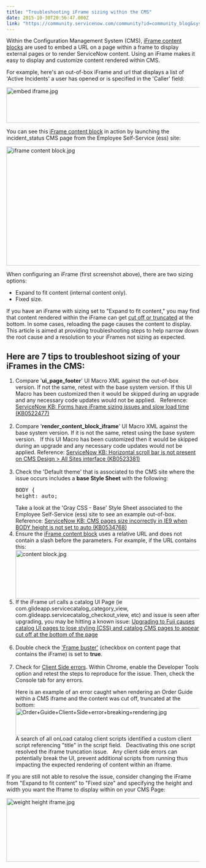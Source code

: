 ```yaml
---
title: "Troubleshooting iFrame sizing within the CMS"
date: 2015-10-30T20:56:47.000Z
link: "https://community.servicenow.com/community?id=community_blog&sys_id=ba5c2aa1dbd0dbc01dcaf3231f961942"
---
```

<p>Within the Configuration Management System (CMS), <a title="ki.servicenow.com/index.php?title=Using_Content_Blocks#iFrames" href="http://wiki.servicenow.com/index.php?title=Using_Content_Blocks#iFrames">iFrame content blocks</a> are used to embed a URL on a page within a frame to display external pages or to render ServiceNow content. Using an iFrame makes it easy to display and customize content rendered within CMS.</p><p></p><p>For example, here's an out-of-box iFrame and url that displays a list of 'Active Incidents' a user has opened or is specified in the 'Caller' field:</p><p><img   alt="embed iframe.jpg" class="image-5 jive-image" src="ea033c82db589304b322f4621f961918.iix" style="width: 620px; height: 93px; display: block; margin-left: auto; margin-right: auto;"/></p><p></p><p>You can see this <a title="ki.servicenow.com/index.php?title=Using_Content_Blocks#iFrames" href="http://wiki.servicenow.com/index.php?title=Using_Content_Blocks#iFrames">iFrame content block</a> in action by launching the incident_status CMS page from the Employee Self-Service (ess) site:</p><p><img   alt="iframe content block.jpg" class="image-10 jive-image" src="4fb099cedb94130468c1fb651f96190f.iix" style="width: 620px; height: 311px; float: none; display: block; margin-left: auto; margin-right: auto;"/></p><p>When configuring an iFrame (first screenshot above), there are two sizing options:</p><ul><li>Expand to fit content (internal content only).</li><li>Fixed size.</li></ul><p></p><p>If you have an iFrame with sizing set to "Expand to fit content," you may find that content rendered within the iFrame can get <a title="" _jive_internal="true" href="/community?id=community_question&sys_id=678987a5db5cdbc01dcaf3231f96195d">cut off or truncated</a> at the bottom. In some cases, reloading the page causes the content to display. This article is aimed at providing troubleshooting steps to help narrow down the root cause and a resolution to your iFrames not sizing as expected.</p><p></p><h2>Here are 7 tips to troubleshoot sizing of your iFrames in the CMS:</h2><ol><li>Compare '<strong>ui_page_footer</strong>' UI Macro XML against the out-of-box version. If not the same, retest with the base system version. If this UI Macro has been customized then it would be skipped during an upgrade and any necessary code updates would not be applied.   Reference: <a href="https://hi.service-now.com/kb_view.do?sysparm_article=KB0522477" title="https://hi.service-now.com/kb_view.do?sysparm_article=KB0522477">ServiceNow KB: Forms have iFrame sizing issues and slow load time (KB0522477)</a><br/><br/></li><li>Compare '<strong>render_content_block_iframe</strong>' UI Macro XML against the base system version. If it is not the same, retest using the base system version.   If this UI Macro has been customized then it would be skipped during an upgrade and any necessary code updates would not be applied. Reference: <a href="https://hi.service-now.com/kb_view.do?sysparm_article=KB0523381" title="https://hi.service-now.com/kb_view.do?sysparm_article=KB0523381">ServiceNow KB: Horizontal scroll bar is not present on CMS Design &gt; All Sites interface (KB0523381)</a><br/><br/></li><li>Check the 'Default theme' that is associated to the CMS site where the issue occurs includes a <strong>base Style Sheet</strong> with the following:<br/><pre __default_attr="plain" __jive_macro_name="code" class="jive_macro_code jive_text_macro _jivemacro_uid_14461535917765746" data-renderedposition="926.73291015625_37.99715805053711_1162_31" jivemacro_uid="_14461535917765746">BODY {<br/>height: auto;</pre>Take a look at the 'Gray CSS - Base' Style Sheet associated to the Employee Self-Service (ess) site to see an example out-of-box.   Reference: <a href="https://hi.service-now.com/kb_view.do?sysparm_article=KB0534768" title="https://hi.service-now.com/kb_view.do?sysparm_article=KB0534768">ServiceNow KB: CMS pages size incorrectly in IE9 when BODY height is not set to auto (KB0534768)<br/></a></li><li>Ensure the <a title="ki.servicenow.com/index.php?title=Using_Content_Blocks#iFrames" href="http://wiki.servicenow.com/index.php?title=Using_Content_Blocks#iFrames">iFrame content block</a> uses a relative URL and does not contain a slash before the parameters. For example, if the URL contains this:<br/><img   alt="content block.jpg" class="image-6 jive-image" src="926f04c2dbdc1344e9737a9e0f961935.iix" style="width: 620px; height: 127px; display: block; margin-left: auto; margin-right: auto;"/></li><li>If the iFrame url calls a catalog UI Page (ie com.glideapp.servicecatalog_category_view, com.glideapp.servicecatalog_checkout_view, etc) and issue is seen after upgrading, you may be hitting a known issue: <a title="i.service-now.com/kb_view_customer.do?sysparm_article=KB0547024" href="https://hi.service-now.com/kb_view_customer.do?sysparm_article=KB0547024">Upgrading to Fuji causes catalog UI pages to lose styling (CSS) and catalog CMS pages to appear cut off at the bottom of the page</a><br/><br/></li><li>Double check the <a title="ki.servicenow.com/index.php?title=Creating_a_Content_Page#Creating_a_Content_Page" href="http://wiki.servicenow.com/index.php?title=Creating_a_Content_Page#Creating_a_Content_Page">'Frame buster'</a> (checkbox on content page that contains the iFrame) is set to <strong>true</strong>.<br/><br/></li><li>Check for <a title="" _jive_internal="true" href="/community/service-automation-platform/scripting/blog/2015/02/11/debugging-client-side-errors">Client Side errors</a>. Within Chrome, enable the Developer Tools option and retest the steps to reproduce for the issue. Then, check the Console tab for any errors.<p>Here is an example of an error caught when rendering an Order Guide within a CMS iframe and the content was cut off, truncated at the bottom:<br/><img   alt="Order+Guide+Client+Side+error+breaking+rendering.jpg" class="image-7 jive-image" src="e32ca3f5db9893049c9ffb651f96198f.iix" style="width: 620px; height: 71px; display: block; margin-left: auto; margin-right: auto;"/>A search of all onLoad catalog client scripts identified a custom client script referencing "title" in the script field.   Deactivating this one script resolved the iframe truncation issue.   Any client side errors can potentially break the UI, prevent additional scripts from running thus impacting the expected rendering of content within an iframe.</p></li></ol><p></p><p></p><p>If you are still not able to resolve the issue, consider changing the iFrame from "Expand to fit content" to "Fixed size" and specifying the height and width you want the Iframe to display within on your CMS Page:</p><p><img   alt="weight height iframe.jpg" class="image-11 jive-image" src="cd90f44adbd49344e9737a9e0f9619d4.iix" style="width: 620px; height: 166px; display: block; margin-left: auto; margin-right: auto;"/></p>